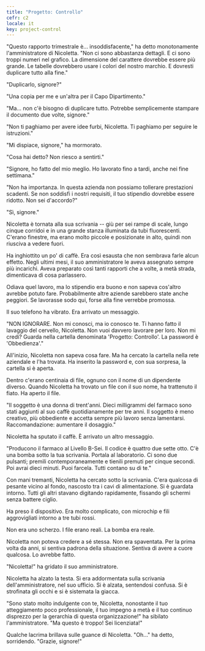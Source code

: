 ```yaml
---
title: "Progetto: Controllo"
cefr: c2
locale: it
key: project-control
---
```


"Questo rapporto trimestrale è... insoddisfacente," ha detto monotonamente l'amministratore di Nicoletta. "Non ci sono abbastanza dettagli. E ci sono troppi numeri nel grafico. La dimensione del carattere dovrebbe essere più grande. Le tabelle dovrebbero usare i colori del nostro marchio. E dovresti duplicare tutto alla fine."

"Duplicarlo, signore?"

"Una copia per me e un'altra per il Capo Dipartimento."

"Ma... non c'è bisogno di duplicare tutto. Potrebbe semplicemente stampare il documento due volte, signore."

"Non ti paghiamo per avere idee furbi, Nicoletta. Ti paghiamo per seguire le istruzioni."

"Mi dispiace, signore," ha mormorato.

"Cosa hai detto? Non riesco a sentirti."

"Signore, ho fatto del mio meglio. Ho lavorato fino a tardi, anche nei fine settimana."

"Non ha importanza. In questa azienda non possiamo tollerare prestazioni scadenti. Se non soddisfi i nostri requisiti, il tuo stipendio dovrebbe essere ridotto. Non sei d'accordo?"

"Sì, signore."

Nicoletta è tornata alla sua scrivania -- giù per sei rampe di scale, lungo cinque corridoi e in una grande stanza illuminata da tubi fluorescenti. C'erano finestre, ma erano molto piccole e posizionate in alto, quindi non riusciva a vedere fuori.

Ha inghiottito un po' di caffè. Era così esausta che non sembrava farle alcun effetto. Negli ultimi mesi, il suo amministratore le aveva assegnato sempre più incarichi. Aveva preparato così tanti rapporti che a volte, a metà strada, dimenticava di cosa parlassero.

Odiava quel lavoro, ma lo stipendio era buono e non sapeva cos'altro avrebbe potuto fare. Probabilmente altre aziende sarebbero state anche peggiori. Se lavorasse sodo qui, forse alla fine verrebbe promossa.

Il suo telefono ha vibrato. Era arrivato un messaggio.

"NON IGNORARE. Non mi conosci, ma io conosco te. Ti hanno fatto il lavaggio del cervello, Nicoletta. Non vuoi davvero lavorare per loro. Non mi credi? Guarda nella cartella denominata 'Progetto: Controllo'. La password è 'Obbedienza'."

All'inizio, Nicoletta non sapeva cosa fare. Ma ha cercato la cartella nella rete aziendale e l'ha trovata. Ha inserito la password e, con sua sorpresa, la cartella si è aperta.

Dentro c'erano centinaia di file, ognuno con il nome di un dipendente diverso. Quando Nicoletta ha trovato un file con il suo nome, ha trattenuto il fiato. Ha aperto il file.

"Il soggetto è una donna di trent'anni. Dieci milligrammi del farmaco sono stati aggiunti al suo caffè quotidianamente per tre anni. Il soggetto è meno creativo, più obbediente e accetta sempre più lavoro senza lamentarsi. Raccomandazione: aumentare il dosaggio."

Nicoletta ha sputato il caffè. È arrivato un altro messaggio.

"Producono il farmaco al Livello B-Sei. Il codice è quattro due sette otto. C'è una bomba sotto la tua scrivania. Portala al laboratorio. Ci sono due pulsanti; premili contemporaneamente e tienili premuti per cinque secondi. Poi avrai dieci minuti. Puoi farcela. Tutti contano su di te."

Con mani tremanti, Nicoletta ha cercato sotto la scrivania. C'era qualcosa di pesante vicino al fondo, nascosto tra i cavi di alimentazione. Si è guardata intorno. Tutti gli altri stavano digitando rapidamente, fissando gli schermi senza battere ciglio.

Ha preso il dispositivo. Era molto complicato, con microchip e fili aggrovigliati intorno a tre tubi rossi.

Non era uno scherzo. I file erano reali. La bomba era reale.

Nicoletta non poteva credere a sé stessa. Non era spaventata. Per la prima volta da anni, si sentiva padrona della situazione. Sentiva di avere a cuore qualcosa. Lo avrebbe fatto.

"Nicoletta!" ha gridato il suo amministratore.

Nicoletta ha alzato la testa. Si era addormentata sulla scrivania dell'amministratore, nel suo ufficio. Si è alzata, sentendosi confusa. Si è strofinata gli occhi e si è sistemata la giacca.

"Sono stato molto indulgente con te, Nicoletta, nonostante il tuo atteggiamento poco professionale, il tuo impegno a metà e il tuo continuo disprezzo per la gerarchia di questa organizzazione!" ha sibilato l'amministratore. "Ma questo è troppo! Sei licenziata!"

Qualche lacrima brillava sulle guance di Nicoletta. "Oh..." ha detto, sorridendo. "Grazie, signore!"